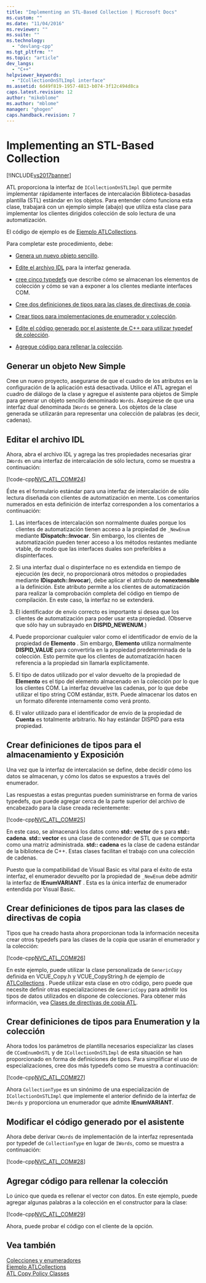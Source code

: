 ```yaml
---
title: "Implementing an STL-Based Collection | Microsoft Docs"
ms.custom: ""
ms.date: "11/04/2016"
ms.reviewer: ""
ms.suite: ""
ms.technology: 
  - "devlang-cpp"
ms.tgt_pltfrm: ""
ms.topic: "article"
dev_langs: 
  - "C++"
helpviewer_keywords: 
  - "ICollectionOnSTLImpl interface"
ms.assetid: 6d49f819-1957-4813-b074-3f12c494d8ca
caps.latest.revision: 12
author: "mikeblome"
ms.author: "mblome"
manager: "ghogen"
caps.handback.revision: 7
---
```

# Implementing an STL-Based Collection
[!INCLUDE[vs2017banner](../assembler/inline/includes/vs2017banner.md)]

ATL proporciona la interfaz de `ICollectionOnSTLImpl` que permite implementar rápidamente interfaces de intercalación Biblioteca\-basadas plantilla \(STL\) estándar en los objetos.  Para entender cómo funciona esta clase, trabajará con un ejemplo simple \(abajo\) que utiliza esta clase para implementar los clientes dirigidos colección de solo lectura de una automatización.  
  
 El código de ejemplo es de [Ejemplo ATLCollections](../top/visual-cpp-samples.md).  
  
 Para completar este procedimiento, debe:  
  
-   [Genera un nuevo objeto sencillo](#vccongenerating_an_object).  
  
-   [Edite el archivo IDL](#vcconedit_the_idl) para la interfaz generada.  
  
-   [cree cinco typedefs](#vcconstorage_and_exposure_typedefs) que describe cómo se almacenan los elementos de colección y cómo se van a exponer a los clientes mediante interfaces COM.  
  
-   [Cree dos definiciones de tipos para las clases de directivas de copia](#vcconcopy_classes).  
  
-   [Crear tipos para implementaciones de enumerador y colección](#vcconenumeration_and_collection).  
  
-   [Edite el código generado por el asistente de C\+\+ para utilizar typedef de colección](#vcconedit_the_generated_code).  
  
-   [Agregue código para rellenar la colección](#vcconpopulate_the_collection).  
  
##  <a name="vccongenerating_an_object"></a> Generar un objeto New Simple  
 Cree un nuevo proyecto, asegurarse de que el cuadro de los atributos en la configuración de la aplicación está desactivada.  Utilice el ATL agregan el cuadro de diálogo de la clase y agregue el asistente para objetos de Simple para generar un objeto sencillo denominado `Words`.  Asegúrese de que una interfaz dual denominada `IWords` se genera.  Los objetos de la clase generada se utilizarán para representar una colección de palabras \(es decir, cadenas\).  
  
##  <a name="vcconedit_the_idl"></a> Editar el archivo IDL  
 Ahora, abra el archivo IDL y agrega las tres propiedades necesarias girar `IWords` en una interfaz de intercalación de sólo lectura, como se muestra a continuación:  
  
 [!code-cpp[NVC_ATL_COM#24](../atl/codesnippet/CPP/implementing-an-stl-based-collection_1.idl)]  
  
 Éste es el formulario estándar para una interfaz de intercalación de sólo lectura diseñada con clientes de automatización en mente.  Los comentarios numerados en esta definición de interfaz corresponden a los comentarios a continuación:  
  
1.  Las interfaces de intercalación son normalmente duales porque los clientes de automatización tienen acceso a la propiedad de `_NewEnum` mediante **IDispatch::Invocar**.  Sin embargo, los clientes de automatización pueden tener acceso a los métodos restantes mediante vtable, de modo que las interfaces duales son preferibles a dispinterfaces.  
  
2.  Si una interfaz dual o dispinterface no es extendida en tiempo de ejecución \(es decir, no proporcionará otros métodos o propiedades mediante **IDispatch::Invocar**\), debe aplicar el atributo de **nonextensible** a la definición.  Este atributo permite a los clientes de automatización para realizar la comprobación completa del código en tiempo de compilación.  En este caso, la interfaz no se extenderá.  
  
3.  El identificador de envío correcto es importante si desea que los clientes de automatización para poder usar esta propiedad.  \(Observe que sólo hay un subrayado en **DISPID\_NEWENUM**.\)  
  
4.  Puede proporcionar cualquier valor como el identificador de envío de la propiedad de **Elemento** .  Sin embargo, **Elemento** utiliza normalmente **DISPID\_VALUE** para convertirla en la propiedad predeterminada de la colección.  Esto permite que los clientes de automatización hacen referencia a la propiedad sin llamarla explícitamente.  
  
5.  El tipo de datos utilizado por el valor devuelto de la propiedad de **Elemento** es el tipo del elemento almacenado en la colección por lo que los clientes COM.  La interfaz devuelve las cadenas, por lo que debe utilizar el tipo string COM estándar, `BSTR`.  Puede almacenar los datos en un formato diferente internamente como verá pronto.  
  
6.  El valor utilizado para el identificador de envío de la propiedad de **Cuenta** es totalmente arbitrario.  No hay estándar DISPID para esta propiedad.  
  
##  <a name="vcconstorage_and_exposure_typedefs"></a> Crear definiciones de tipos para el almacenamiento y Exposición  
 Una vez que la interfaz de intercalación se define, debe decidir cómo los datos se almacenan, y cómo los datos se expuestos a través del enumerador.  
  
 Las respuestas a estas preguntas pueden suministrarse en forma de varios typedefs, que puede agregar cerca de la parte superior del archivo de encabezado para la clase creada recientemente:  
  
 [!code-cpp[NVC_ATL_COM#25](../atl/codesnippet/CPP/implementing-an-stl-based-collection_2.h)]  
  
 En este caso, se almacenará los datos como **std:: vector** de s para **std:: cadena**.  **std:: vector** es una clase de contenedor de STL que se comporta como una matriz administrada.  **std:: cadena** es la clase de cadena estándar de la biblioteca de C\+\+.  Estas clases facilitan el trabajo con una colección de cadenas.  
  
 Puesto que la compatibilidad de Visual Basic es vital para el éxito de esta interfaz, el enumerador devuelto por la propiedad de `_NewEnum` debe admitir la interfaz de **IEnumVARIANT** .  Esta es la única interfaz de enumerador entendida por Visual Basic.  
  
##  <a name="vcconcopy_classes"></a> Crear definiciones de tipos para las clases de directivas de copia  
 Tipos que ha creado hasta ahora proporcionan toda la información necesita crear otros typedefs para las clases de la copia que usarán el enumerador y la colección:  
  
 [!code-cpp[NVC_ATL_COM#26](../atl/codesnippet/CPP/implementing-an-stl-based-collection_3.h)]  
  
 En este ejemplo, puede utilizar la clase personalizada de `GenericCopy` definida en VCUE\_Copy.h y VCUE\_CopyString.h de ejemplo de [ATLCollections](../top/visual-cpp-samples.md) .  Puede utilizar esta clase en otro código, pero puede que necesite definir otras especializaciones de `GenericCopy` para admitir los tipos de datos utilizados en dispone de colecciones.  Para obtener más información, vea [Clases de directivas de copia ATL](../atl/atl-copy-policy-classes.md).  
  
##  <a name="vcconenumeration_and_collection"></a> Crear definiciones de tipos para Enumeration y la colección  
 Ahora todos los parámetros de plantilla necesarios especializar las clases de `CComEnumOnSTL` y de `ICollectionOnSTLImpl` de esta situación se han proporcionado en forma de definiciones de tipos.  Para simplificar el uso de especializaciones, cree dos más typedefs como se muestra a continuación:  
  
 [!code-cpp[NVC_ATL_COM#27](../atl/codesnippet/CPP/implementing-an-stl-based-collection_4.h)]  
  
 Ahora `CollectionType` es un sinónimo de una especialización de `ICollectionOnSTLImpl` que implemente el anterior definido de la interfaz de `IWords` y proporciona un enumerador que admite **IEnumVARIANT**.  
  
##  <a name="vcconedit_the_generated_code"></a> Modificar el código generado por el asistente  
 Ahora debe derivar `CWords` de implementación de la interfaz representada por typedef de `CollectionType` en lugar de `IWords`, como se muestra a continuación:  
  
 [!code-cpp[NVC_ATL_COM#28](../atl/codesnippet/CPP/implementing-an-stl-based-collection_5.h)]  
  
##  <a name="vcconpopulate_the_collection"></a> Agregar código para rellenar la colección  
 Lo único que queda es rellenar el vector con datos.  En este ejemplo, puede agregar algunas palabras a la colección en el constructor para la clase:  
  
 [!code-cpp[NVC_ATL_COM#29](../atl/codesnippet/CPP/implementing-an-stl-based-collection_6.h)]  
  
 Ahora, puede probar el código con el cliente de la opción.  
  
## Vea también  
 [Colecciones y enumeradores](../atl/atl-collections-and-enumerators.md)   
 [Ejemplo ATLCollections](../top/visual-cpp-samples.md)   
 [ATL Copy Policy Classes](../atl/atl-copy-policy-classes.md)